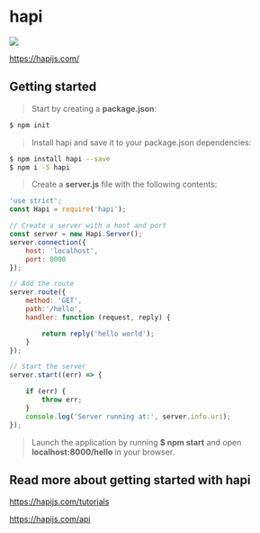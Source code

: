 # hapi

![](https://pbs.twimg.com/media/Czg4mcEVQAAAtd6.jpg)

https://hapijs.com/  

## Getting started

> Start by creating a **package.json**:

```sh
$ npm init
``` 

> Install hapi and save it to your package.json dependencies: 

```sh
$ npm install hapi --save
$ npm i -S hapi
``` 

> Create a **server.js** file with the following contents:  

```js
'use strict';
const Hapi = require('hapi');

// Create a server with a host and port
const server = new Hapi.Server();
server.connection({ 
    host: 'localhost', 
    port: 8000 
});

// Add the route
server.route({
    method: 'GET',
    path:'/hello', 
    handler: function (request, reply) {

        return reply('hello world');
    }
});

// Start the server
server.start((err) => {

    if (err) {
        throw err;
    }
    console.log('Server running at:', server.info.uri);
});
``` 

> Launch the application by running **$ npm start** and open **localhost:8000/hello** in your browser.  

## Read more about getting started with hapi  

https://hapijs.com/tutorials  

https://hapijs.com/api  


